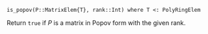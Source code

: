 ```
is_popov(P::MatrixElem{T}, rank::Int) where T <: PolyRingElem
```

Return `true` if $P$ is a matrix in Popov form with the given rank.
